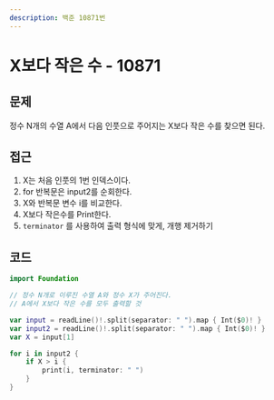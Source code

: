 ```yaml
---
description: 백준 10871번
---
```


# X보다 작은 수 - 10871

## 문제

정수 N개의 수열 A에서 다음 인풋으로 주어지는 X보다 작은 수를 찾으면 된다.

## 접근

1. X는 처음 인풋의 1번 인덱스이다.
2. for 반복문은 input2를 순회한다.
3. X와 반복문 변수 i를 비교한다.
4. X보다 작은수를 Print한다.
5. `terminator` 를 사용하여 출력 형식에 맞게, 개행 제거하기

## 코드

```swift
import Foundation

// 정수 N개로 이루진 수열 A와 정수 X가 주어진다.
// A에서 X보다 작은 수를 모두 출력할 것

var input = readLine()!.split(separator: " ").map { Int($0)! }
var input2 = readLine()!.split(separator: " ").map { Int($0)! }
var X = input[1]

for i in input2 {
    if X > i {
        print(i, terminator: " ")
    }
}
```

